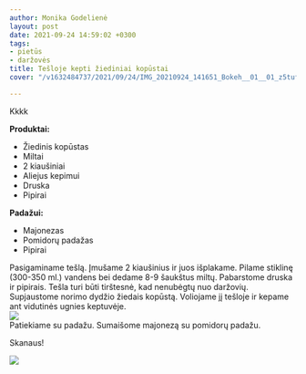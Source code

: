 ```yaml
---
author: Monika Godelienė
layout: post
date: 2021-09-24 14:59:02 +0300
tags:
- pietūs
- daržovės
title: Tešloje kepti žiediniai kopūstai
cover: "/v1632484737/2021/09/24/IMG_20210924_141651_Bokeh__01__01_z5tufz.jpg"

---
```

Kkkk  
  
**Produktai:**

* Žiedinis kopūstas
* Miltai
* 2 kiaušiniai
* Aliejus kepimui
* Druska
* Pipirai

**Padažui:**

* Majonezas
* Pomidorų padažas
* Pipirai

Pasigaminame tešlą. Įmušame 2 kiaušinius ir juos išplakame. Pilame stiklinę (300-350 ml.) vandens bei dedame 8-9 šaukštus miltų. Pabarstome druska ir pipirais. Tešla turi būti tirštesnė, kad nenubėgtų nuo daržovių.  
Supjaustome norimo dydžio žiedais kopūstą. Voliojame jį tešloje ir kepame ant vidutinės ugnies keptuvėje.   
![](https://res.cloudinary.com/monikagod/image/upload/v1632484737/2021/09/24/IMG_20210924_145548_Bokeh__01_ri4kml.jpg)  
Patiekiame su padažu. Sumaišome majonezą su pomidorų padažu.  
  
Skanaus!  
  
![](https://res.cloudinary.com/monikagod/image/upload/v1632484737/2021/09/24/IMG_20210924_141651_Bokeh__01__01_z5tufz.jpg)